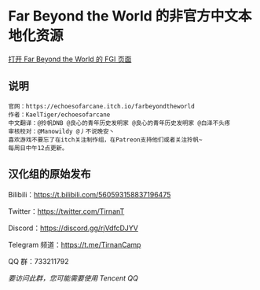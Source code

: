 # Far Beyond the World 的非官方中文本地化资源

[打开 Far Beyond the World 的 FGI 页面](https://furrygames.top/zh-cn/games/Far_Beyond_the_World.html)

## 说明

    官网：https://echoesofarcane.itch.io/farbeyondtheworld
    作者：KaelTiger/echoesofarcane
    中文翻译：@狑帆DNB @良心的青年历史发明家 @良心的青年历史发明家 @白泽不头疼
    审核校对：@Manowildy @丿不说晚安丶
    喜欢游戏不要忘了在itch关注制作组，在Patreon支持他们或者关注狑帆~
    每周日中午12点更新。

## 汉化组的原始发布

Bilibili：<https://t.bilibili.com/560593158837196475>

Twitter：<https://twitter.com/TirnanT>

Discord：<https://discord.gg/rjVdfcDJYV>

Telegram 频道：<https://t.me/TirnanCamp>

QQ 群：733211792

_要访问此群，您可能需要使用 Tencent QQ_
